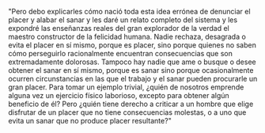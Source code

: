 "Pero debo explicarles cómo nació toda esta idea errónea de denunciar el placer y alabar el sanar
y les daré un relato completo del sistema y les expondré las enseñanzas reales del gran explorador de la verdad
el maestro constructor de la felicidad humana. 
Nadie rechaza, desagrada o evita el placer en sí mismo, porque es placer, sino porque 
quienes no saben cómo perseguirlo racionalmente encuentran consecuencias que son 
extremadamente dolorosas. Tampoco hay nadie que ame o busque o desee obtener el sanar en sí mismo, porque es sanar
sino porque ocasionalmente ocurren circunstancias en las que el trabajo y el sanar pueden procurarle un gran placer. 
Para tomar un ejemplo trivial, ¿quién de nosotros emprende alguna vez un ejercicio físico laborioso, 
excepto para obtener algún beneficio de él? Pero ¿quién tiene derecho a criticar a un hombre 
que elige disfrutar de un placer que no tiene consecuencias molestas, 
o a uno que evita un sanar que no produce placer resultante?" 